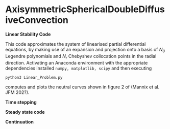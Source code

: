 # AxisymmetricSphericalDoubleDiffusiveConvection

**Linear Stability Code**

This code approximates the system of linearised partial differential equations, by making use of an expansion and projection onto a basis of $N_{\theta}$ Legendre polynomials and $N_r$ Chebyshev collocation points in the radial direction. Activating an Anaconda environment with the appropriate dependencies installed `numpy, matplotlib, scipy` and then executing 

`python3 Linear_Problem.py`

computes and plots the neutral curves shown in figure 2 of (Mannix et al. JFM 202?).

**Time stepping**

**Steady state code**

**Continuation**
